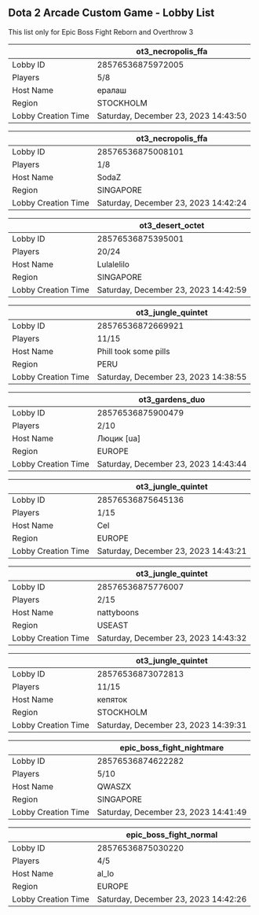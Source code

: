 ## Dota 2 Arcade Custom Game - Lobby List

This list only for Epic Boss Fight Reborn and Overthrow 3

|  | ot3_necropolis_ffa |
| ------ | ------ |
| Lobby ID | 28576536875972005 |
| Players | 5/8 |
| Host Name | ералаш |
| Region | STOCKHOLM |
| Lobby Creation Time | Saturday, December 23, 2023 14:43:50 |


|  | ot3_necropolis_ffa |
| ------ | ------ |
| Lobby ID | 28576536875008101 |
| Players | 1/8 |
| Host Name | SodaZ |
| Region | SINGAPORE |
| Lobby Creation Time | Saturday, December 23, 2023 14:42:24 |


|  | ot3_desert_octet |
| ------ | ------ |
| Lobby ID | 28576536875395001 |
| Players | 20/24 |
| Host Name | Lulalelilo |
| Region | SINGAPORE |
| Lobby Creation Time | Saturday, December 23, 2023 14:42:59 |


|  | ot3_jungle_quintet |
| ------ | ------ |
| Lobby ID | 28576536872669921 |
| Players | 11/15 |
| Host Name | Phill took some pills |
| Region | PERU |
| Lobby Creation Time | Saturday, December 23, 2023 14:38:55 |


|  | ot3_gardens_duo |
| ------ | ------ |
| Lobby ID | 28576536875900479 |
| Players | 2/10 |
| Host Name | Люцик [ua] |
| Region | EUROPE |
| Lobby Creation Time | Saturday, December 23, 2023 14:43:44 |


|  | ot3_jungle_quintet |
| ------ | ------ |
| Lobby ID | 28576536875645136 |
| Players | 1/15 |
| Host Name | Cel |
| Region | EUROPE |
| Lobby Creation Time | Saturday, December 23, 2023 14:43:21 |


|  | ot3_jungle_quintet |
| ------ | ------ |
| Lobby ID | 28576536875776007 |
| Players | 2/15 |
| Host Name | nattyboons |
| Region | USEAST |
| Lobby Creation Time | Saturday, December 23, 2023 14:43:32 |


|  | ot3_jungle_quintet |
| ------ | ------ |
| Lobby ID | 28576536873072813 |
| Players | 11/15 |
| Host Name | кепяток |
| Region | STOCKHOLM |
| Lobby Creation Time | Saturday, December 23, 2023 14:39:31 |


|  | epic_boss_fight_nightmare |
| ------ | ------ |
| Lobby ID | 28576536874622282 |
| Players | 5/10 |
| Host Name | QWASZX |
| Region | SINGAPORE |
| Lobby Creation Time | Saturday, December 23, 2023 14:41:49 |


|  | epic_boss_fight_normal |
| ------ | ------ |
| Lobby ID | 28576536875030220 |
| Players | 4/5 |
| Host Name | al_lo |
| Region | EUROPE |
| Lobby Creation Time | Saturday, December 23, 2023 14:42:26 |


